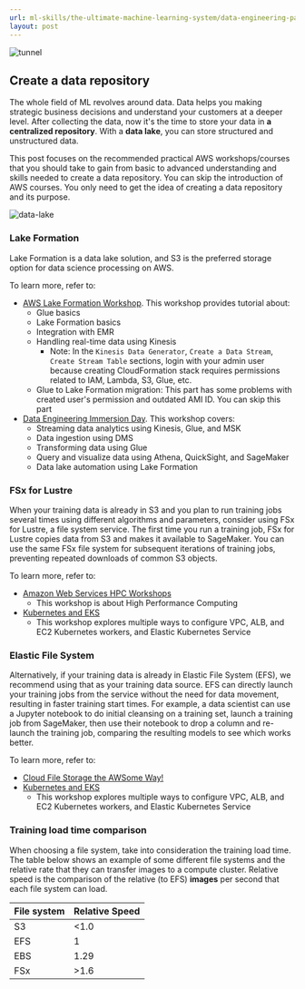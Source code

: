 ```yaml
---
url: ml-skills/the-ultimate-machine-learning-system/data-engineering-part-3-data-repository
layout: post
---
```


![tunnel][tunnel]

## Create a data repository

The whole field of ML revolves around data. Data helps you making strategic business decisions and understand your customers at a deeper level. After collecting the data, now it's the time to store your data in **a centralized repository**. With a **data lake**, you can store structured and unstructured data.

This post focuses on the recommended practical AWS workshops/courses that you should take to gain from basic to advanced understanding and skills needed to create a data repository. You can skip the introduction of AWS courses. You only need to get the idea of creating a data repository and its purpose.

![data-lake][data-lake]

### Lake Formation

Lake Formation is a data lake solution, and S3 is the preferred storage option for data science processing on AWS.

To learn more, refer to:

- [AWS Lake Formation Workshop](https://catalog.us-east-1.prod.workshops.aws/v2/workshops/78572df7-d2ee-4f78-b698-7cafdb55135d/en-US/). This workshop provides tutorial about:
  - Glue basics
  - Lake Formation basics
  - Integration with EMR
  - Handling real-time data using Kinesis
    - Note: In the `Kinesis Data Generator`, `Create a Data Stream`, `Create Stream Table` sections, login with your admin user because creating CloudFormation stack requires permissions related to IAM, Lambda, S3, Glue, etc.
  - Glue to Lake Formation migration: This part has some problems with created user's permission and outdated AMI ID. You can skip this part
- [Data Engineering Immersion Day](https://catalog.us-east-1.prod.workshops.aws/v2/workshops/976050cc-0606-4b23-b49f-ca7b8ac4b153/en-US/). This workshop covers:
  - Streaming data analytics using Kinesis, Glue, and MSK
  - Data ingestion using DMS
  - Transforming data using Glue
  - Query and visualize data using Athena, QuickSight, and SageMaker
  - Data lake automation using Lake Formation

### FSx for Lustre

When your training data is already in S3 and you plan to run training jobs several times using different algorithms and parameters, consider using FSx for Lustre, a file system service. The first time you run a training job, FSx for Lustre copies data from S3 and makes it available to SageMaker. You can use the same FSx file system for subsequent iterations of training jobs, preventing repeated downloads of common S3 objects.

To learn more, refer to:

- [Amazon Web Services HPC Workshops](https://www.hpcworkshops.com/04-amazon-fsx-for-lustre.html)
  - This workshop is about High Performance Computing
- [Kubernetes and EKS](https://www.eksworkshop.com/beginner/190_fsx_lustre/)
  - This workshop explores multiple ways to configure VPC, ALB, and EC2 Kubernetes workers, and Elastic Kubernetes Service

### Elastic File System

Alternatively, if your training data is already in Elastic File System (EFS), we recommend using that as your training data source. EFS can directly launch your training jobs from the service without the need for data movement, resulting in faster training start times. For example, a data scientist can use a Jupyter notebook to do initial cleansing on a training set, launch a training job from SageMaker, then use their notebook to drop a column and re-launch the training job, comparing the resulting models to see which works better.

To learn more, refer to:

- [Cloud File Storage the AWSome Way!](https://github.com/aws-samples/amazon-efs-workshop)
- [Kubernetes and EKS](https://www.eksworkshop.com/beginner/190_efs/launching-efs/)
  - This workshop explores multiple ways to configure VPC, ALB, and EC2 Kubernetes workers, and Elastic Kubernetes Service

### Training load time comparison

When choosing a file system, take into consideration the training load time. The table below shows an example of some different file systems and the relative rate that they can transfer images to a compute cluster. Relative speed is the comparison of the relative (to EFS) **images** per second that each file system can load.

| File system | Relative Speed |
| ----------- | -------------- |
| S3          | <1.0           |
| EFS         | 1              |
| EBS         | 1.29           |
| FSx         | >1.6           |

<!-- MARKDOWN LINKS & IMAGES -->

[tunnel]: /assets/images/ml-skills/the-ultimate-machine-learning-system/data-engineering-part-3-data-repository/tunnel.jpg
[data-lake]: /assets/images/ml-skills/the-ultimate-machine-learning-system/data-engineering-part-3-data-repository/data-lake.png

